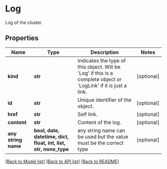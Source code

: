 # Log

Log of the cluster.

## Properties
Name | Type | Description | Notes
------------ | ------------- | ------------- | -------------
**kind** | **str** | Indicates the type of this object. Will be &#39;Log&#39; if this is a complete object or &#39;LogLink&#39; if it is just a link. | [optional] 
**id** | **str** | Unique identifier of the object. | [optional] 
**href** | **str** | Self link. | [optional] 
**content** | **str** | Content of the log. | [optional] 
**any string name** | **bool, date, datetime, dict, float, int, list, str, none_type** | any string name can be used but the value must be the correct type | [optional]

[[Back to Model list]](../README.md#documentation-for-models) [[Back to API list]](../README.md#documentation-for-api-endpoints) [[Back to README]](../README.md)


